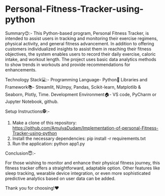 # Personal-Fitness-Tracker-using-python
Summary😊:-
 This Python-based program, Personal Fitness Tracker, is intended to assist users in tracking and monitoring their exercise regimens, physical activity, and general fitness advancement.  In addition to offering customers individualized insights to assist them in reaching their fitness objectives, the system enables users to record their daily exercise, caloric intake, and workout length.  The project uses basic data analytics methods to show trends in workouts and provide recommendations for enhancements.
 
Technology Stack💻:-
   Programming Language- Python🐍
   Libraries and Framework📚- Streamlit, NUmpy, Pandas, Scikit-learn, Matplotlib & Seaborn, Plotly, 
    Time.
    Development Environment🏠- VS code, PyCharm or Jupyter Notebook, github.
    
Setup Instructions🕵️:-
   1. Make a clone of this repository:
      https://github.com/AmulyaDudam/Implementation-of-personal-Fitness-Tracker-using-python
   2. Install the necessary dependencies:
      pip install -r requirements.txt
   3. Run the application:
      python app1.py
      
Conclusion😇:- 

  For those wishing to monitor and enhance their physical fitness journey, this fitness tracker offers a straightforward, adaptable option.  Other features like sleep tracking, wearable device integration, or even more sophisticated predictive analytics based on user data can be added.

Thank you for choosing!❤️



    

